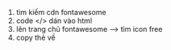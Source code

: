 <!-- thư viện fontawesome -->

1. tìm kiếm cdn fontawesome
2. code </> dán vào <head> html
3. lên trang chủ fontawesome --> tìm icon free
4. copy thẻ về
